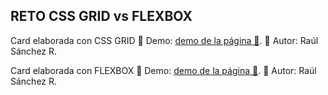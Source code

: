 ## RETO CSS GRID vs FLEXBOX
Card elaborada con CSS GRID
💙 Demo: [demo de la página 👀](https://raulsr92.github.io/Reto-CSSGrid-vs-FLEXBOX/).
💙 Autor: Raúl Sánchez R.

Card elaborada con FLEXBOX
🧡 Demo: [demo de la página 👀](https://raulsr92.github.io/Reto-CSSGrid-vs-FLEXBOX/).
🧡 Autor: Raúl Sánchez R.